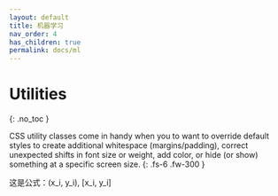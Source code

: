```yaml
---
layout: default
title: 机器学习
nav_order: 4
has_children: true
permalink: docs/ml
---
```


# Utilities
{: .no_toc }

CSS utility classes come in handy when you to want to override default styles to create additional whitespace (margins/padding), correct unexpected shifts in font size or weight, add color, or hide (or show) something at a specific screen size.
{: .fs-6 .fw-300 }

这是公式：\(x_i, y_i\), \[x_i, y_i\]
